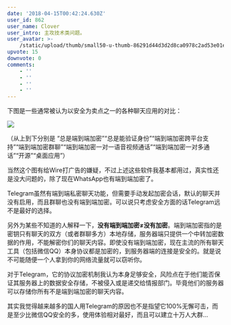 ```yaml
---
date: '2018-04-15T00:42:24.630Z'
user_id: 862
user_name: Clover
user_intro: 主攻技术类问题。
user_avatar: >-
    /static/upload/thumb/small50-u-thumb-86291d44d3d2d8ca0978c2ad53e01e032f0bdee83ee.png
upvote: 15
downvote: 0
comments:
    - ''
    - ''
    - ''
    - ''
---
```


下图是一些通常被认为以安全为卖点之一的各种聊天应用的对比：

![](https://web.archive.org:443/web/20180711182400im_/https://pincimg.com/posts/67888/2788b8cbd7f1d40bfb1098f404a08241.jpg)

（从上到下分别是 “总是端到端加密”“总是能验证身份”“端到端加密跨平台支持”“端到端加密群聊”“端到端加密一对一语音视频通话”“端到端加密一对多通话”“开源”“桌面应用”）

当然这个图有给Wire打广告的嫌疑，不过上述这些软件我基本都用过，真实性还是没大问题的，除了现在WhatsApp也有端到端加密了。

Telegram虽然有端到端私密聊天功能，但需要手动发起加密会话，默认的聊天并没有启用，而且群聊也没有端到端加密。可以说只考虑安全方面的话Telegram远不是最好的选择。

另外为某些不知道的人解释一下，**没有端到端加密≠没有加密**。端到端加密指的是密钥只有聊天的双方（或者群聊多方）本地存储，服务器端只提供一个中转加密数据的作用，不能解密你们的聊天内容。即使没有端到端加密，现在主流的所有聊天工具（包括微信QQ）本身协议都是加密的，到服务器端的连接是安全的。就是说不可能随便一个人拿到你的网络流量就可以窃听你。

对于Telegram，它的协议加密机制我认为本身足够安全，风险点在于他们能否保证其服务器上的数据安全存储，不被侵入或是递交给情报部门。毕竟他们的服务器可以存储你所有不是端到端加密的聊天内容。

其实我觉得越来越多的国人用Telegram的原因也不是指望它100%无懈可击，而是至少比微信QQ安全的多，使用体验相对最好，而且可以建立十万人大群...
